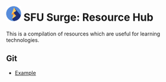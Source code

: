 # <img src="./img/logo.svg" width="40px" alt="SFU Surge logo"> SFU Surge: Resource Hub

This is a compilation of resources which are useful for learning technologies.

## Git

* [Example](https://git-scm.com/)

